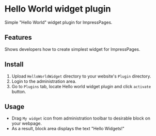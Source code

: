 # Hello World widget plugin

Simple "Hello World" widget plugin for ImpressPages.

## Features

Shows developers how to create simplest widget for ImpressPages.

## Install

1. Upload `HelloWorldWidget` directory to your website's `Plugin` directory.
2. Login to the administration area.
3. Go to `Plugins` tab, locate Hello world widget plugin and click `activate` button.


## Usage

* Drag `My widget` icon from administration toolbar to desirable block on your webpage.
* As a result, block area displays the text "Hello Widgets!"
